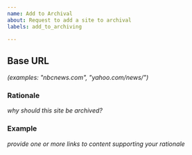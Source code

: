 ```yaml
---
name: Add to Archival
about: Request to add a site to archival
labels: add_to_archiving

---
```


## Base URL
*(examples: "nbcnews.com", "yahoo.com/news/")*

### Rationale
*why should this site be archived?*

### Example
*provide one or more links to content supporting your rationale*
